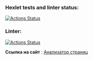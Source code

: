 ### Hexlet tests and linter status:
[![Actions Status](https://github.com/Tanman515/python-project-83/actions/workflows/hexlet-check.yml/badge.svg)](https://github.com/Tanman515/python-project-83/actions)

### Linter:
[![Actions Status](https://github.com/Tanman515/python-project-83/actions/workflows/my_check.yml/badge.svg)](https://github.com/Tanman515/python-project-83/actions)

**Ссылка на сайт** : [Анализатор страниц](https://python-project-83-2kaf.onrender.com)
